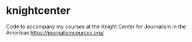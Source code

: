 # knightcenter
Code to accompany my courses at the Knight Center for Journalism in the Americas https://journalismcourses.org/
